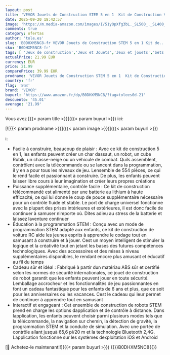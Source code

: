 ```yaml
---
layout: post
title: 'VEVOR Jouets de Construction STEM 5 en 1  Kit de Construction Voiture RC Robot Télécommandé  554 Pièces  Contrôle par Application  Cadeau pour Création Enfants  Garçons  Filles  Âgés de 6 Ans et Plus'
date: 2025-09-20 18:42:57
image: 'https://m.media-amazon.com/images/I/51yOpXfg3bL._SL500_._SL400_.jpg'
comments: true
category: ofertas
author: 'tole.es'
slug: 'B0DHXM5NC8-fr VEVOR Jouets de Construction STEM 5 en 1 Kit de...'
sku: 'B0DHXM5NC8-fr'
tags: [ 'Jeux de construction','Jeux et Jouets','Jeux et jouets','Sets de jeux de construction','vevor','🇫🇷', ]
actualPrice: 21.99 EUR
currency: EUR
price: 21.99
comparePrice: 39.99 EUR
prodname: 'VEVOR Jouets de Construction STEM 5 en 1  Kit de Construction Voiture RC Robot Télécommandé  554 Pièces  Contrôle par Application  Cadeau pour Création Enfants  Garçons  Filles  Âgés de 6 Ans et Plus'
country: 'fr'
flag: '🇫🇷'
brand: 'VEVOR'
buyurl: 'https://www.amazon.fr/dp/B0DHXM5NC8/?tag=tolees0d-21'
descuento: '45.01'
average: '21.99'
---
```


Vous avez [{{< param title >}}]({{< param buyurl >}}) ici:

[![{{< param prodname >}}]({{< param image >}})]({{< param buyurl >}})

ℹ️:

- Facile à construire, beaucoup de plaisir : Avec ce kit de construction 5 en 1, les enfants peuvent créer un char dassaut, un robot, un cube Rubik, un chasse-neige ou un véhicule de combat. Quils assemblent, contrôlent avec la télécommande ou se lancent dans la programmation, il y en a pour tous les niveaux de jeu. Lensemble de 554 pièces, ce qui le rend facile et passionnant à construire. De plus, les enfants peuvent laisser libre cours à leur imagination et créer leurs propres créations
- Puissance supplémentaire, contrôle facile : Ce kit de construction télécommandé est alimenté par une batterie au lithium à haute efficacité, ce qui lui donne le coup de pouce supplémentaire nécessaire pour un contrôle fluide et stable. Le port de charge universel fonctionne avec la plupart des prises intérieures et extérieures, il est donc facile de continuer à samuser nimporte où. Dites adieu au stress de la batterie et laissez laventure continuer
- Éducation à la programmation STEM : Conçu avec un mode de programmation STEM adapté aux enfants, ce kit de construction de voiture RC aide les jeunes esprits à apprendre le codage tout en samusant à construire et à jouer. Cest un moyen intelligent de stimuler la logique et la créativité tout en jetant les bases des futures compétences technologiques. Avec des accessoires et des mises à niveau supplémentaires disponibles, le rendant encore plus amusant et éducatif au fil du temps
- Cadeau sûr et idéal : Fabriqué à partir dun matériau ABS sûr et certifié selon les normes de sécurité internationales, ce jouet de construction de robot garantit que les enfants peuvent jouer en toute sécurité. Lemballage accrocheur et les fonctionnalités de jeu passionnantes en font un cadeau fantastique pour les enfants de 6 ans et plus, que ce soit pour les anniversaires ou les vacances. Cest le cadeau qui leur permet de continuer à apprendre tout en samusant
- Interactif et engageant : Cet ensemble de construction de robots STEM prend en charge les options dapplication et de contrôle à distance. Dans lapplication, les enfants peuvent choisir parmi plusieurs modes tels que la télécommande, la navigation sur chemin, la détection de gravité, la programmation STEM et la conduite de simulation. Avec une portée de contrôle allant jusquà 65,6 pi/20 m et la technologie Bluetooth 2,4G. Lapplication fonctionne sur les systèmes dexploitation iOS et Android

[🛒 Achetez-le maintenant!!]({{< param buyurl >}})
{{<world>}}B0DHXM5NC8{{</world>}}
